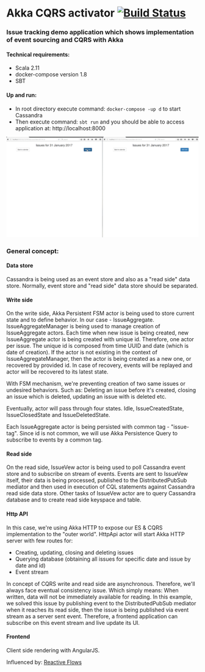 # Akka CQRS activator [![Build Status](https://travis-ci.org/BranislavLazic/akka-cqrs-activator.svg)](https://travis-ci.org/BranislavLazic/akka-cqrs-activator)

### Issue tracking demo application which shows implementation of event sourcing and CQRS with Akka

#### Technical requirements:

- Scala 2.11
- docker-compose version 1.8
- SBT

#### Up and run:

- In root directory execute command: `docker-compose -up d` to start Cassandra
- Then execute command: `sbt run` and you should be able to access application at: http://localhost:8000 

![alt text](images/issue-tracker.gif)

### General concept:

#### Data store
 
Cassandra is being used as an event store and also as a "read side" data store. Normally, event store
and "read side" data store should be separated.

#### Write side

On the write side, Akka Persistent FSM actor is being used to store current state and to define behavior.
In our case - IssueAggregate.
IssueAggregateManager is being used to manage creation of IssueAggregate actors. 
Each time when new issue is being created, new IssueAggregate actor is being created with unique id. Therefore,
one actor per issue. The unique id is composed from time UUID and date (which is date of creation).
If the actor is not existing in the context of IssueAggregateManager, then the actor is being created as a new one, or recovered 
by provided id. In case of recovery, events will be replayed and actor will be recovered to its
latest state. 

With FSM mechanism, we're preventing creation of two same issues or undesired behaviors. Such as: 
Deleting an issue before it's created, closing an issue which is deleted, updating an issue with is deleted etc.

Eventually, actor will pass through four states. Idle, IssueCreatedState, IssueClosedState 
and IssueDeletedState.

Each IssueAggregate actor is being persisted with common tag - "issue-tag". Since id is not common, we will use
Akka Persistence Query to subscribe to events by a common tag.

#### Read side

On the read side, IssueVew actor is being used to poll Cassandra event store and to subscribe on stream of
events. Events are sent to IssueVew itself, their data is being processed, published to the DistributedPubSub mediator
and then used in execution of CQL statements against Cassandra read side data store. 
Other tasks of IssueVew actor are to query Cassandra database and to create read side keyspace and table.

#### Http API

In this case, we're using Akka HTTP to expose our ES & CQRS implementation to the "outer world".
HttpApi actor will start Akka HTTP server with few routes for: 

- Creating, updating, closing and deleting issues
- Querying database (obtaining all issues for specific date and issue by date and id)
- Event stream

In concept of CQRS write and read side are asynchronous. Therefore, we'll always face eventual consistency issue.
Which simply means: When written, data will not be immediately available for reading. In this example, we solved
this issue by publishing event to the DistributedPubSub mediator when it reaches its read side, then the issue is being 
published via event stream as a server sent event. Therefore, a frontend application can subscribe on this event
stream and live update its UI.

#### Frontend

Client side rendering with AngularJS.

Influenced by: [Reactive Flows](https://github.com/hseeberger/reactive-flows)
